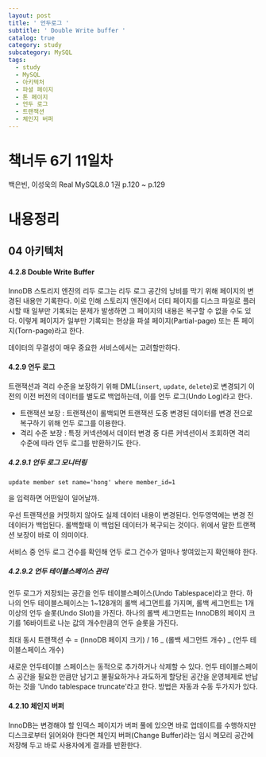 ```yaml
---
layout: post
title: ' 언두로그 '
subtitle: ' Double Write buffer '
catalog: true
category: study
subcategory: MySQL
tags:
  - study
  - MySQL
  - 아키텍처
  - 파셜 페이지
  - 톤 페이지
  - 언두 로그
  - 트랜잭션
  - 체인지 버퍼
---
```


# 책너두 6기 11일차

백은빈, 이성욱의 Real MySQL8.0 1권 p.120 ~ p.129

# 내용정리

## 04 아키텍처

#### 4.2.8 Double Write Buffer

InnoDB 스토리지 엔진의 리두 로그는 리두 로그 공간의 낭비를 막기 위해 페이지의 변경된 내용만 기록한다. 이로 인해 스토리지 엔진에서 더티 페이지를 디스크 파일로 플러시할 때 일부만 기록되는 문제가 발생하면 그 페이지의 내용은 복구할 수 없을 수도 있다. 이렇게 페이지가 일부만 기록되는 현상을 파셜 페이지(Partial-page) 또는 톤 페이지(Torn-page)라고 한다.

데이터의 무결성이 매우 중요한 서비스에서는 고려할만하다.

#### 4.2.9 언두 로그

트랜잭션과 격리 수준을 보장하기 위해 DML(`insert`, `update`, `delete`)로 변경되기 이전의 이전 버전의 데이터를 별도로 백업하는데, 이를 언두 로그(Undo Log)라고 한다.

- 트랜잭션 보장 : 트랜잭션이 롤백되면 트랜잭션 도중 변경된 데이터를 변경 전으로 복구하기 위해 언두 로그를 이용한다.
- 격리 수준 보장 : 특정 커넥션에서 데이터 변경 중 다른 커넥션이서 조회하면 격리 수준에 따라 언두 로그를 반환하기도 한다.

##### 4.2.9.1 언두 로그 모니터링

`update member set name='hong' where member_id=1`

을 입력하면 어떤일이 일어날까.

우선 트랜잭션을 커밋하지 않아도 실제 데이터 내용이 변경된다. 언두영역에는 변경 전 데이터가 백업된다. 롤백할때 이 백업된 데이터가 복구되는 것이다. 위에서 말한 트랜잭션 보장이 바로 이 의미이다.

서비스 중 언두 로그 건수를 확인해 언두 로그 건수가 얼마나 쌓여있는지 확인해야 한다.

##### 4.2.9.2 언두 테이블스페이스 관리

언두 로그가 저장되는 공간을 언두 테이블스페이스(Undo Tablespace)라고 한다. 하나의 언두 테이블스페이스는 1~128개의 롤백 세그먼트를 가지며, 롤백 세그먼트는 1개 이상의 언두 슬롯(Undo Slot)을 가진다. 하나의 롤백 세그먼트는 InnoDB의 페이지 크기를 16바이트로 나눈 값의 개수만큼의 언두 슬롯을 가진다.

최대 동시 트랜잭션 수 = (InnoDB 페이지 크기) / 16 _ (롤백 세그먼트 개수) _ (언두 테이블스페이스 개수)

새로운 언두테이블 스페이스는 동적으로 추가하거나 삭제할 수 있다. 언두 테이블스페이스 공간을 필요한 만큼만 남기고 불필요하거나 과도하게 할당된 공간을 운영체제로 반납하는 것을 'Undo tablespace truncate'라고 한다. 방법은 자동과 수동 두가지가 있다.

#### 4.2.10 체인지 버퍼

InnoDB는 변경해야 할 인덱스 페이지가 버퍼 풀에 있으면 바로 업데이트를 수행하지만 디스크로부터 읽어와야 한다면 체인지 버퍼(Change Buffer)라는 임시 메모리 공간에 저장해 두고 바로 사용자에게 결과를 반환한다.
